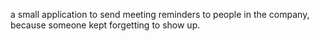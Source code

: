 a small application to send meeting reminders to people in the company, because someone kept forgetting to show up.
